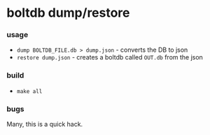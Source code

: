 # boltdb dump/restore

### usage

* `dump BOLTDB_FILE.db > dump.json` - converts the DB to json
* `restore dump.json` - creates a boltdb called `OUT.db` from the json

### build

* `make all`

### bugs

Many, this is a quick hack.
